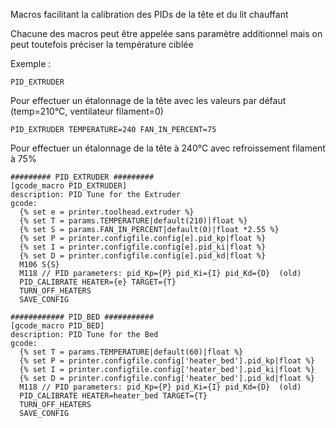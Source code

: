 Macros facilitant la calibration des PIDs de la tête et du lit chauffant

Chacune des macros peut être appelée sans paramètre additionnel mais on peut toutefois préciser la température ciblée

Exemple :
```
PID_EXTRUDER
```
Pour effectuer un étalonnage de la tête avec les valeurs par défaut (temp=210°C, ventilateur filament=0)

```
PID_EXTRUDER TEMPERATURE=240 FAN_IN_PERCENT=75
```
Pour effectuer un étalonnage de la tête à 240°C avec refroissement filament à 75%

```
######### PID_EXTRUDER #########
[gcode_macro PID_EXTRUDER]
description: PID Tune for the Extruder
gcode:
  {% set e = printer.toolhead.extruder %}
  {% set T = params.TEMPERATURE|default(210)|float %}
  {% set S = params.FAN_IN_PERCENT|default(0)|float *2.55 %}
  {% set P = printer.configfile.config[e].pid_kp|float %}
  {% set I = printer.configfile.config[e].pid_ki|float %}
  {% set D = printer.configfile.config[e].pid_kd|float %}
  M106 S{S}
  M118 // PID parameters: pid_Kp={P} pid_Ki={I} pid_Kd={D}  (old)
  PID_CALIBRATE HEATER={e} TARGET={T}
  TURN_OFF_HEATERS
  SAVE_CONFIG

############ PID_BED ###########
[gcode_macro PID_BED]
description: PID Tune for the Bed
gcode:
  {% set T = params.TEMPERATURE|default(60)|float %}
  {% set P = printer.configfile.config['heater_bed'].pid_kp|float %}
  {% set I = printer.configfile.config['heater_bed'].pid_ki|float %}
  {% set D = printer.configfile.config['heater_bed'].pid_kd|float %}
  M118 // PID parameters: pid_Kp={P} pid_Ki={I} pid_Kd={D}  (old)
  PID_CALIBRATE HEATER=heater_bed TARGET={T}
  TURN_OFF_HEATERS
  SAVE_CONFIG
 
```
